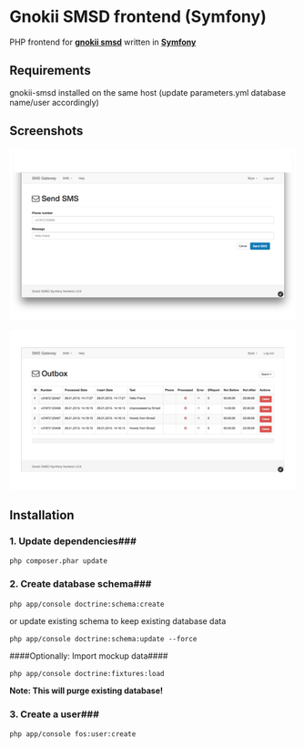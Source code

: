 Gnokii SMSD frontend (Symfony)
========================

PHP frontend for [**gnokii smsd**][1] written in [**Symfony**][2]

Requirements
--------------

gnokii-smsd installed on the same host (update parameters.yml database name/user accordingly)

Screenshots
--------------

![sshot-1](https://raw.githubusercontent.com/aarsla/gnokii-smsd-frontend/master/doc/screenshot-1.png)

![sshot-2](https://raw.githubusercontent.com/aarsla/gnokii-smsd-frontend/master/doc/screenshot-2.png)

Installation
--------------

### 1. Update dependencies###

```
php composer.phar update
```

### 2. Create database schema###

```
php app/console doctrine:schema:create
```

or update existing schema to keep existing database data

```
php app/console doctrine:schema:update --force
```

####Optionally: Import mockup data####

```
php app/console doctrine:fixtures:load
```

**Note: This will purge existing database!**

### 3. Create a user###

```
php app/console fos:user:create
```

[1]:  http://wiki.gnokii.org/index.php/SMSD
[2]:  https://github.com/symfony/symfony